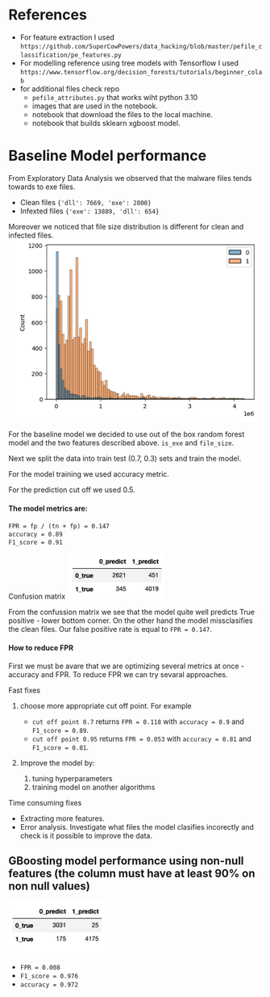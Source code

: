 # References
- For feature extraction I used  `https://github.com/SuperCowPowers/data_hacking/blob/master/pefile_classification/pe_features.py`
- For modelling reference using tree models with Tensorflow I used `https://www.tensorflow.org/decision_forests/tutorials/beginner_colab`
- for additional files check repo 
    - `pefile_attributes.py` that works wiht python 3.10
    - images that are used in the notebook. 
    - notebook that download the files to the local machine. 
    - notebook that builds sklearn xgboost model. 
    
    
# Baseline Model performance

From Exploratory Data Analysis we observed that the malware files tends towards to exe files. 
- Clean files `{'dll': 7669, 'exe': 2800}`
- Infexted files `{'exe': 13889, 'dll': 654}`

Moreover we noticed that file size distribution is different for clean and infected files. 
![file_ze](file_size_distribution.png)

For the baseline model we decided to use out of the box random forest model and the two features described above. 
`is_exe` and `file_size`.

Next we split the data into train test (0.7, 0.3) sets and train the model. 

For the model training we used accuracy metric. 

For the prediction cut off we used 0.5. 

#### The model metrics are: 
```
FPR = fp / (tn + fp) = 0.147
accuracy = 0.89
F1_score = 0.91
```

Confusion matrix 
![confusion_matrix](confusion_matrix_base_model.png)

From the confussion matrix we see that the model quite well predicts True positive - lower bottom corner.  On the other hand the model missclasifies the clean files. Our false positive rate is equal to `FPR = 0.147`. 

#### How to reduce FPR

First we must be avare that we are optimizing several metrics at once - accuracy and FPR. 
To reduce FPR we can try sevaral approaches. 

Fast fixes
1. choose more appropriate cut off point. For example 
    - `cut off point 0.7` returns `FPR = 0.118` with `accuracy = 0.9` and `F1_score = 0.89`.
    - `cut off point 0.95` returns `FPR = 0.053` with `accuracy = 0.81` and `F1_score = 0.81`.
    
2. Improve the model by: 
    1. tuning hyperparameters
    2. training model on another algorithms
    
Time consuming fixes

- Extracting more features. 
- Error analysis. Investigate what files  the model clasifies incorectly and check is it possible to improve the data. 


## GBoosting model performance using non-null features (the column must have at least 90% on non null values)
![](xgboost_cm.png)
- `FPR = 0.008`
- `F1_score = 0.976`
- `accuracy = 0.972`
    
